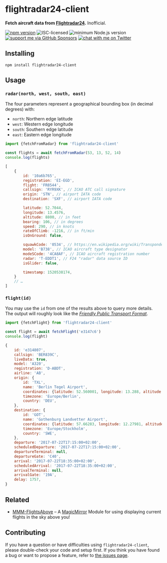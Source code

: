 # flightradar24-client

**Fetch aircraft data from [Flightradar24](https://www.flightradar24.com/).** Inofficial.

[![npm version](https://img.shields.io/npm/v/flightradar24-client.svg)](https://www.npmjs.com/package/flightradar24-client)
![ISC-licensed](https://img.shields.io/github/license/derhuerst/flightradar24-client.svg)
![minimum Node.js version](https://img.shields.io/node/v/flightradar24-client.svg)
[![support me via GitHub Sponsors](https://img.shields.io/badge/support%20me-donate-fa7664.svg)](https://github.com/sponsors/derhuerst)
[![chat with me on Twitter](https://img.shields.io/badge/chat%20with%20me-on%20Twitter-1da1f2.svg)](https://twitter.com/derhuerst)


## Installing

```shell
npm install flightradar24-client
```


## Usage

### `radar(north, west, south, east)`

The four parameters represent a geographical bounding box (in decimal degrees) with:

* `north`: Northern edge latitude
* `west`: Western edge longitude
* `south`: Southern edge latitude
* `east`: Eastern edge longitude

```js
import {fetchFromRadar} from 'flightradar24-client'

const flights = await fetchFromRadar(53, 13, 52, 14)
console.log(flights)
```

```js
[
	{
		id: '10a6b765',
		registration: 'EI-EGD',
		flight: 'FR8544',
		callsign: 'RYR9XK', // ICAO ATC call signature
		origin: 'STN', // airport IATA code
		destination: 'SXF', // airport IATA code

		latitude: 52.7044,
		longitude: 13.4576,
		altitude: 8800, // in feet
		bearing: 106, // in degrees
		speed: 290, // in knots
		rateOfClimb: -1216, // in ft/min
		isOnGround: false,

		squawkCode: '0534', // https://en.wikipedia.org/wiki/Transponder_(aeronautics)
		model: 'B738', // ICAO aircraft type designator
		modeSCode: '4CA8AF', // ICAO aircraft registration number
		radar: 'T-EDDT1', // F24 "radar" data source ID
		isGlider: false,

		timestamp: 1520538174,
	}
	// …
]
```

### `flight(id)`

You may use the `id` from one of the results above to query more details. The output will roughly look like the [*Friendly Public Transport Format*](https://github.com/public-transport/friendly-public-transport-format).

```js
import {fetchFlight} from 'flightradar24-client'

const flight = await fetchFlight('e3147c6')
console.log(flight)
```

```js
{
	id: 'e314807',
	callsign: 'BER839C',
	liveData: true,
	model: 'A320',
	registration: 'D-ABDT',
	airline: 'AB',
	origin: {
		id: 'TXL',
		name: 'Berlin Tegel Airport',
		coordinates: {latitude: 52.560001, longitude: 13.288, altitude: 122},
		timezone: 'Europe/Berlin',
		country: 'DEU',
	},
	destination: {
		id: 'GOT',
		name: 'Gothenburg Landvetter Airport',
		coordinates: {latitude: 57.66283, longitude: 12.27981, altitude: 506},
		timezone: 'Europe/Stockholm',
		country: 'SWE',
	},
	departure: '2017-07-22T17:15:00+02:00',
	scheduledDeparture: '2017-07-22T17:15:00+02:00',
	departureTerminal: null,
	departureGate: 'C40',
	arrival: '2017-07-22T18:35:00+02:00',
	scheduledArrival: '2017-07-22T18:35:00+02:00',
	arrivalTerminal: null,
	arrivalGate: '19A',
	delay: 1757,
}
```


## Related

- [MMM-FlightsAbove](https://github.com/E3V3A/MMM-FlightsAbove#magicmirror-module-flightsabove) – A [MagicMirror](https://magicmirror.builders) Module for using displaying current flights in the sky above you!


## Contributing

If you have a question or have difficulties using `flightradar24-client`, please double-check your code and setup first. If you think you have found a bug or want to propose a feature, refer to [the issues page](https://github.com/derhuerst/flightradar24-client/issues).
